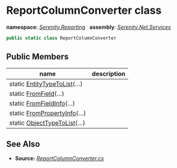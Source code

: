 # ReportColumnConverter class
**namespace:** *[Serenity.Reporting](../README.md#serenity.reporting-namespace)*   **assembly**: *[Serenity.Net.Services](../README.md)*

```csharp
public static class ReportColumnConverter
```

## Public Members

| name | description |
| --- | --- |
| static [EntityTypeToList](ReportColumnConverter/EntityTypeToList.md)(…) |  |
| static [FromField](ReportColumnConverter/FromField.md)(…) |  |
| static [FromFieldInfo](ReportColumnConverter/FromFieldInfo.md)(…) |  |
| static [FromPropertyInfo](ReportColumnConverter/FromPropertyInfo.md)(…) |  |
| static [ObjectTypeToList](ReportColumnConverter/ObjectTypeToList.md)(…) |  |

## See Also

* **Source:** *[ReportColumnConverter.cs](https://github.com/serenity-is/Serenity/blob/master/src/Serenity.Net.Services/Reporting/Worksheet/ReportColumnConverter.cs)*